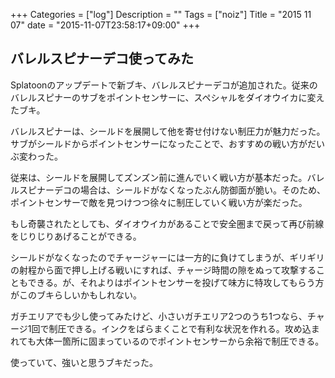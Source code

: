 +++
Categories = ["log"]
Description = ""
Tags = ["noiz"]
Title = "2015 11 07"
date = "2015-11-07T23:58:17+09:00"
+++

## バレルスピナーデコ使ってみた
Splatoonのアップデートで新ブキ、バレルスピナーデコが追加された。従来のバレルスピナーのサブをポイントセンサーに、スペシャルをダイオウイカに変えたブキ。

バレルスピナーは、シールドを展開して他を寄せ付けない制圧力が魅力だった。サブがシールドからポイントセンサーになったことで、おすすめの戦い方がだいぶ変わった。

従来は、シールドを展開してズンズン前に進んでいく戦い方が基本だった。バレルスピナーデコの場合は、シールドがなくなったぶん防御面が脆い。そのため、ポイントセンサーで敵を見つけつつ徐々に制圧していく戦い方が楽だった。

もし奇襲されたとしても、ダイオウイカがあることで安全圏まで戻って再び前線をじりじりあげることができる。

シールドがなくなったのでチャージャーには一方的に負けてしまうが、ギリギリの射程から面で押し上げる戦いにすれば、チャージ時間の隙をぬって攻撃することもできる。が、それよりはポイントセンサーを投げて味方に特攻してもらう方がこのブキらしいかもしれない。

ガチエリアでも少し使ってみたけど、小さいガチエリア2つのうち1つなら、チャージ1回で制圧できる。インクをばらまくことで有利な状況を作れる。攻め込まれても大体一箇所に固まっているのでポイントセンサーから余裕で制圧できる。

使っていて、強いと思うブキだった。

